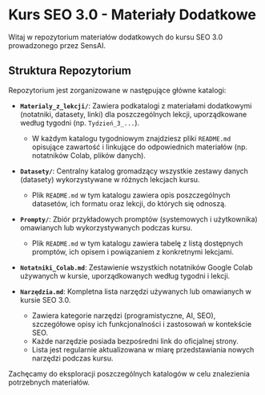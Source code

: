 # Kurs SEO 3.0 - Materiały Dodatkowe

Witaj w repozytorium materiałów dodatkowych do kursu SEO 3.0 prowadzonego przez SensAI.

## Struktura Repozytorium

Repozytorium jest zorganizowane w następujące główne katalogi:

*   **`Materialy_z_lekcji/`**: Zawiera podkatalogi z materiałami dodatkowymi (notatniki, datasety, linki) dla poszczególnych lekcji, uporządkowane według tygodni (np. `Tydzień_3_...`).
    *   W każdym katalogu tygodniowym znajdziesz pliki `README.md` opisujące zawartość i linkujące do odpowiednich materiałów (np. notatników Colab, plików danych).

*   **`Datasety/`**: Centralny katalog gromadzący wszystkie zestawy danych (datasety) wykorzystywane w różnych lekcjach kursu.
    *   Plik `README.md` w tym katalogu zawiera opis poszczególnych datasetów, ich formatu oraz lekcji, do których się odnoszą.

*   **`Prompty/`**: Zbiór przykładowych promptów (systemowych i użytkownika) omawianych lub wykorzystywanych podczas kursu.
    *   Plik `README.md` w tym katalogu zawiera tabelę z listą dostępnych promptów, ich opisem i powiązaniem z konkretnymi lekcjami.

*   **`Notatniki_Colab.md`**: Zestawienie wszystkich notatników Google Colab używanych w kursie, uporządkowanych według tygodni i lekcji.

*   **`Narzędzia.md`**: Kompletna lista narzędzi używanych lub omawianych w kursie SEO 3.0.
    *   Zawiera kategorie narzędzi (programistyczne, AI, SEO), szczegółowe opisy ich funkcjonalności i zastosowań w kontekście SEO.
    *   Każde narzędzie posiada bezpośredni link do oficjalnej strony.
    *   Lista jest regularnie aktualizowana w miarę przedstawiania nowych narzędzi podczas kursu.

Zachęcamy do eksploracji poszczególnych katalogów w celu znalezienia potrzebnych materiałów. 